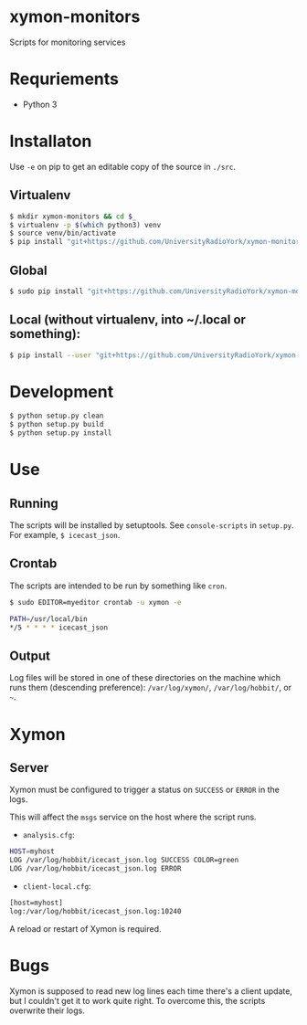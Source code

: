# xymon-monitors
Scripts for monitoring services

# Requriements
* Python 3

# Installaton
Use `-e` on pip to get an editable copy of the source in `./src`.
## Virtualenv
```bash
$ mkdir xymon-monitors && cd $_
$ virtualenv -p $(which python3) venv
$ source venv/bin/activate
$ pip install "git+https://github.com/UniversityRadioYork/xymon-monitors.git#egg=xymon-monitors"
```
## Global
```bash
$ sudo pip install "git+https://github.com/UniversityRadioYork/xymon-monitors.git#egg=xymon-monitors"
```
## Local (without virtualenv, into ~/.local or something):
```bash
$ pip install --user "git+https://github.com/UniversityRadioYork/xymon-monitors.git#egg=xymon-monitors"
```

# Development
```bash
$ python setup.py clean
$ python setup.py build
$ python setup.py install
```

# Use
## Running
The scripts will be installed by setuptools. See `console-scripts` in `setup.py`.
For example, ```$ icecast_json```.
## Crontab
The scripts are intended to be run by something like ```cron```.
```bash
$ sudo EDITOR=myeditor crontab -u xymon -e
```
```bash
PATH=/usr/local/bin
*/5 * * * * icecast_json
```
## Output
Log files will be stored in one of these directories on the machine which runs them (descending preference): `/var/log/xymon/`, `/var/log/hobbit/`, or `~`.

# Xymon
## Server
Xymon must be configured to trigger a status on  `SUCCESS` or `ERROR` in the logs.

This will affect the `msgs` service on the host where the script runs.
* `analysis.cfg`:
```bash
HOST=myhost
LOG /var/log/hobbit/icecast_json.log SUCCESS COLOR=green
LOG /var/log/hobbit/icecast_json.log ERROR
```
* `client-local.cfg`:
```bash
[host=myhost]
log:/var/log/hobbit/icecast_json.log:10240
```
A reload or restart of Xymon is required.

# Bugs
Xymon is supposed to read new log lines each time there's a client update, but I couldn't get it to work quite right. To overcome this, the scripts overwrite their logs.

